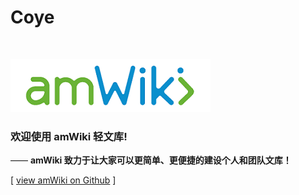 # Coye

<br>

![欢迎使用amWiki！](amWiki/images/logo.png "欢迎使用amWiki！")  

### 欢迎使用 amWiki 轻文库!
—— **amWiki 致力于让大家可以更简单、更便捷的建设个人和团队文库！**  

[ [view amWiki on Github](https://github.com/TevinLi/amWiki) ]
